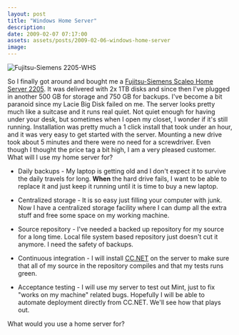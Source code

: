 ```yaml
---
layout: post
title: "Windows Home Server"
description:
date: 2009-02-07 07:17:00
assets: assets/posts/2009-02-06-windows-home-server
image: 
---
```


![Fujitsu-Siemens 2205-WHS](/assets/posts/2009-02-06-windows-home-server/405637.jpg)

So I finally got around and bought me a [Fujitsu-Siemens Scaleo Home Server 2205](http://www.fujitsu-siemens.lu/home/products/home_server/scaleo_homeserver.html). It was delivered with 2x 1TB disks and since then I've plugged in another 500 GB for storage and 750 GB for backups. I've become a bit paranoid since my Lacie Big Disk failed on me.  The server looks pretty much like a suitcase and it runs real quiet. Not quiet enough for having under your desk, but sometimes when I open my closet, I wonder if it's still running.  Installation was pretty much a 1 click install that took under an hour, and it was very easy to get started with the server. Mounting a new drive took about 5 minutes and there were no need for a screwdriver. Even though I thought the price tag a bit high, I am a very pleased customer.  What will I use my home server for?

* Daily backups - My laptop is getting old and I don't expect it to survive the daily travels for long. **When** the hard drive fails, I want to be able to replace it and just keep it running until it is time to buy a new laptop.

* Centralized storage - It is so easy just filling your computer with junk. Now I have a centralized storage facility where I can dump all the extra stuff and free some space on my working machine.

* Source repository - I've needed a backed up repository for my source for a long time. Local file system based repository just doesn't cut it anymore. I need the safety of backups.

* Continuous integration - I will install [CC.NET](http://confluence.public.thoughtworks.org/display/CCNET/Welcome+to+CruiseControl.NET) on the server to make sure that all of my source in the repository compiles and that my tests runs green.

* Acceptance testing - I will use my server to test out Mint, just to fix "works on my machine" related bugs. Hopefully I will be able to automate deployment directly from CC.NET. We'll see how that plays out.

What would you use a home server for?
